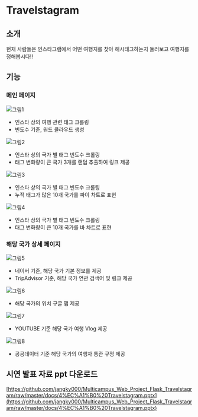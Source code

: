 # Travelstagram

## 소개

현재 사람들은 인스타그램에서
어떤 여행지를 찾아 해시태그하는지
둘러보고 여행지를 정해봅시다!!

## 기능

### 메인 페이지

![그림1](https://user-images.githubusercontent.com/46799722/105026037-73884400-5a91-11eb-9e6b-2bfbbb0ce4a5.png)
- 인스타 상의 여행 관련 태그 크롤링 
- 빈도수 기준, 워드 클라우드 생성

![그림2](https://user-images.githubusercontent.com/46799722/105026043-74b97100-5a91-11eb-8ee5-be52de980ef4.png)
- 인스타 상의 국가 별 태그 빈도수 크롤링
- 태그 변화량이 큰 국가 3개를 랜덤 추출하여 링크 제공

![그림3](https://user-images.githubusercontent.com/46799722/105026045-75520780-5a91-11eb-9c70-b60313b98f43.png)
- 인스타 상의 국가 별 태그 빈도수 크롤링
- 누적 태그가 많은 10개 국가를 파이 차트로 표현

![그림4](https://user-images.githubusercontent.com/46799722/105026049-75520780-5a91-11eb-8698-5db57f4f79ae.png)
- 인스타 상의 국가 별 태그 빈도수 크롤링
- 태그 변화량이 큰 10개 국가를 바 차트로 표현

### 해당 국가 상세 페이지

![그림5](https://user-images.githubusercontent.com/46799722/105026052-75ea9e00-5a91-11eb-8c27-e028eb171cdf.png)
- 네이버 기준, 해당 국가 기본 정보를 제공
- TripAdvisor 기준, 해당 국가 연관 검색어 및 링크 제공

![그림6](https://user-images.githubusercontent.com/46799722/105026055-76833480-5a91-11eb-8673-2a6147510c76.png)
- 해당 국가의 위치 구글 맵 제공

![그림7](https://user-images.githubusercontent.com/46799722/105026057-76833480-5a91-11eb-8663-dfe6df8ed455.png)
- YOUTUBE 기준 해당 국가 여행 Vlog 제공

![그림8](https://user-images.githubusercontent.com/46799722/105026058-771bcb00-5a91-11eb-9257-002ed5046e3d.png)
- 공공데이터 기준 해당 국가의 여행자 통관 규정 제공

## 시연 발표 자료 ppt 다운로드

[https://github.com/jangky000/Multicampus_Web_Project_Flask_Travelstagram/raw/master/docs/4%EC%A1%B0%20Travelstagram.pptx](https://github.com/jangky000/Multicampus_Web_Project_Flask_Travelstagram/raw/master/docs/4%EC%A1%B0%20Travelstagram.pptx)
